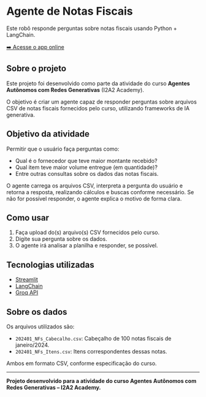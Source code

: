 # Agente de Notas Fiscais

Este robô responde perguntas sobre notas fiscais usando Python + LangChain.

[➡️ Acesse o app online](https://agentedecsv.streamlit.app)

## Sobre o projeto

Este projeto foi desenvolvido como parte da atividade do curso **Agentes Autônomos com Redes Generativas** (I2A2 Academy).

O objetivo é criar um agente capaz de responder perguntas sobre arquivos CSV de notas fiscais fornecidos pelo curso, utilizando frameworks de IA generativa.

## Objetivo da atividade

Permitir que o usuário faça perguntas como:
- Qual é o fornecedor que teve maior montante recebido?
- Qual item teve maior volume entregue (em quantidade)?
- Entre outras consultas sobre os dados das notas fiscais.

O agente carrega os arquivos CSV, interpreta a pergunta do usuário e retorna a resposta, realizando cálculos e buscas conforme necessário. Se não for possível responder, o agente explica o motivo de forma clara.

## Como usar

1. Faça upload do(s) arquivo(s) CSV fornecidos pelo curso.
2. Digite sua pergunta sobre os dados.
3. O agente irá analisar a planilha e responder, se possível.

## Tecnologias utilizadas

- [Streamlit](https://streamlit.io/)
- [LangChain](https://python.langchain.com/)
- [Groq API](https://groq.com/)

## Sobre os dados

Os arquivos utilizados são:
- `202401_NFs_Cabecalho.csv`: Cabeçalho de 100 notas fiscais de janeiro/2024.
- `202401_NFs_Itens.csv`: Itens correspondentes dessas notas.

Ambos em formato CSV, conforme especificação do curso.

---

**Projeto desenvolvido para a atividade do curso Agentes Autônomos com Redes Generativas – I2A2 Academy.**

